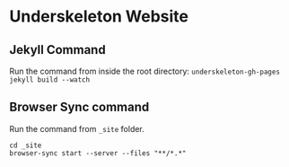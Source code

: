 # Underskeleton Website

## Jekyll Command

Run the command from inside the root directory: `underskeleton-gh-pages`
`jekyll build --watch`

## Browser Sync command

Run the command from `_site` folder.
```
cd _site
browser-sync start --server --files "**/*.*"
```
